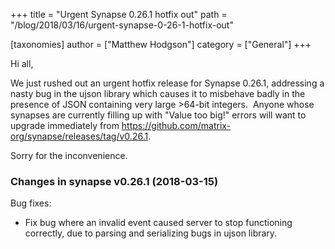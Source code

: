 +++
title = "Urgent Synapse 0.26.1 hotfix out"
path = "/blog/2018/03/16/urgent-synapse-0-26-1-hotfix-out"

[taxonomies]
author = ["Matthew Hodgson"]
category = ["General"]
+++

Hi all,

We just rushed out an urgent hotfix release for Synapse 0.26.1, addressing a nasty bug in the ujson library which causes it to misbehave badly in the presence of JSON containing very large &gt;64-bit integers.  Anyone whose synapses are currently filling up with "Value too big!" errors will want to upgrade immediately from <a href="https://github.com/matrix-org/synapse/releases/tag/v0.26.1">https://github.com/matrix-org/synapse/releases/tag/v0.26.1</a>.

Sorry for the inconvenience.

### Changes in synapse v0.26.1 (2018-03-15)

Bug fixes:
<ul>
  <li>Fix bug where an invalid event caused server to stop functioning correctly, due to parsing and serializing bugs in ujson library.</li>
</ul>
